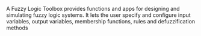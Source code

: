 A Fuzzy Logic Toolbox provides functions and apps for designing and simulating  fuzzy logic systems. It lets the user specify and configure input variables, output variables,  membership functions, rules and defuzzification methods
